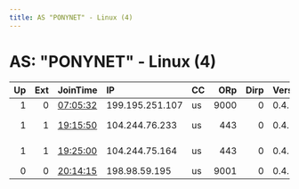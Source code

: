 ```yaml
---
title: AS "PONYNET" - Linux (4)
---
```


# AS: "PONYNET" - Linux (4)

|   Up |   Ext | JoinTime                                                                                              | IP              | CC   |   ORp |   Dirp | Version   | Contact                  | Nickname        |   eFamMembers |
|-----:|------:|:------------------------------------------------------------------------------------------------------|:----------------|:-----|------:|-------:|:----------|:-------------------------|:----------------|--------------:|
|    1 |     0 | [07:05:32](https://nusenu.github.io/OrNetStats/w/relay/27C0D4D3CBA8F8591DD2598445C5EA3024D9735A.html) | 199.195.251.107 | us   |  9000 |      0 | 0.4.6.8   | letsfuck@gmail.com       | sex             |             1 |
|    1 |     1 | [19:15:50](https://nusenu.github.io/OrNetStats/w/relay/9E193A6B7BEEB0ABBE4B993537FCFFD60463EA74.html) | 104.244.76.233  | us   |   443 |      0 | 0.4.6.8   | email:suporte medvideos. | MMDVExitRelay72 |             1 |
|    1 |     1 | [19:25:00](https://nusenu.github.io/OrNetStats/w/relay/B53FB31F39EE0C677E94F291CD9747B9CD051792.html) | 104.244.75.164  | us   |   443 |      0 | 0.4.6.8   | email:suporte medvideos. | MMDVExitRelay73 |             1 |
|    0 |     0 | [20:14:15](https://nusenu.github.io/OrNetStats/w/relay/E93ECCFE79850E09477C0F28D0C562154B899E03.html) | 198.98.59.195   | us   |  9001 |      0 | 0.4.6.8   | none tor-relay.co        | RelayName       |             1 |
